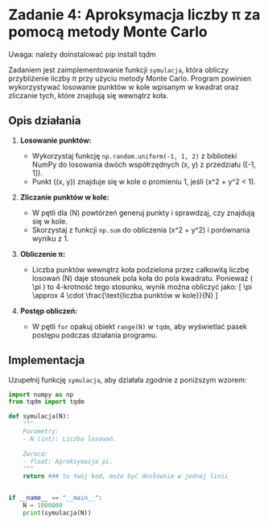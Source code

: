 # Zadanie 4: Aproksymacja liczby π za pomocą metody Monte Carlo

Uwaga: należy doinstalować pip install tqdm

Zadaniem jest zaimplementowanie funkcji `symulacja`, która obliczy przybliżenie liczby π przy użyciu metody Monte Carlo. Program powinien wykorzystywać losowanie punktów w kole wpisanym w kwadrat oraz zliczanie tych, które znajdują się wewnątrz koła.

## Opis działania

1. **Losowanie punktów:**
   - Wykorzystaj funkcję `np.random.uniform(-1, 1, 2)` z biblioteki NumPy do losowania dwóch współrzędnych \(x, y\) z przedziału \([-1, 1]\). 
   - Punkt \((x, y)\) znajduje się w kole o promieniu 1, jeśli \(x^2 + y^2 < 1\).

2. **Zliczanie punktów w kole:**
   - W pętli dla \(N\) powtórzeń generuj punkty i sprawdzaj, czy znajdują się w kole.
   - Skorzystaj z funkcji `np.sum` do obliczenia \(x^2 + y^2\) i porównania wyniku z 1.

3. **Obliczenie π:**
   - Liczba punktów wewnątrz koła podzielona przez całkowitą liczbę losowań \(N\) daje stosunek pola koła do pola kwadratu. Ponieważ \( \pi \) to 4-krotność tego stosunku, wynik można obliczyć jako:
     \[
     \pi \approx 4 \cdot \frac{\text{liczba punktów w kole}}{N}
     \]

4. **Postęp obliczeń:**
   - W pętli `for` opakuj obiekt `range(N)` w `tqdm`, aby wyświetlać pasek postępu podczas działania programu.

## Implementacja

Uzupełnij funkcję `symulacja`, aby działała zgodnie z poniższym wzorem:

```python
import numpy as np
from tqdm import tqdm

def symulacja(N):
    """
    Parametry:
    - N (int): Liczba losowań.
    
    Zwraca:
    - float: Aproksymacja pi.
    """
    return ### tu twój kod, może być dosłownie w jednej linii


if __name__ == "__main__":
    N = 1000000
    print(symulacja(N))
